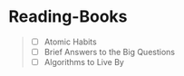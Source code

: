 # Reading-Books

> - [ ] Atomic Habits
> - [ ] Brief Answers to the Big Questions
> - [ ] Algorithms to Live By
